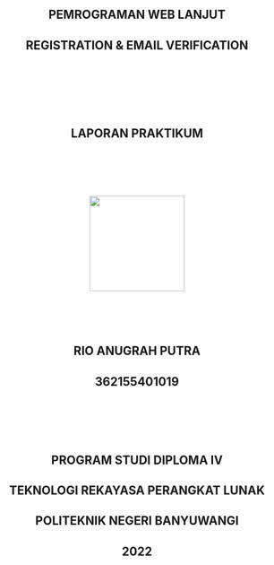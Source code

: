 <h2 align="center">PEMROGRAMAN WEB LANJUT</h2>
<h2 align="center">REGISTRATION & EMAIL VERIFICATION</h2>
<br>
    <br>
        <br>
            <br>
                <br>
                    <h2 align="center">LAPORAN PRAKTIKUM</h2>
                <br>
            <br>
        <br>
        <br>
            <p align="center"><img src="https://poliwangi.ac.id/wp-content/uploads/2020/12/logo-poliwangi.png" width ="170"></p>
        <br>
            <br>
                <br>
                    <h2 align="center">RIO ANUGRAH PUTRA</h2>
                    <h2 align="center">362155401019</h2>
                <br>
            <br>
        <br>
    <br>
        <h2 align="center">PROGRAM STUDI DIPLOMA IV</h2>
        <h2 align="center">TEKNOLOGI REKAYASA PERANGKAT LUNAK</h2>
        <h2 align="center">POLITEKNIK NEGERI BANYUWANGI</h2>
        <h2 align="center">2022</h2>
